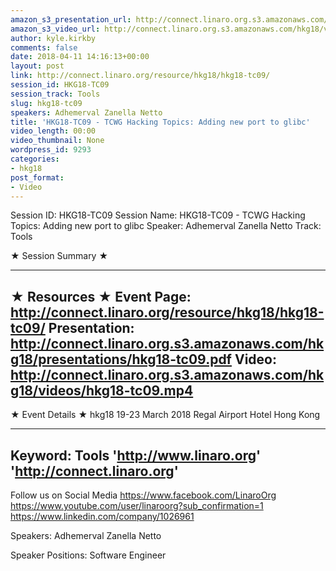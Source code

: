 ```yaml
---
amazon_s3_presentation_url: http://connect.linaro.org.s3.amazonaws.com/hkg18/presentations/hkg18-tc09.pdf
amazon_s3_video_url: http://connect.linaro.org.s3.amazonaws.com/hkg18/videos/hkg18-tc09.mp4
author: kyle.kirkby
comments: false
date: 2018-04-11 14:16:13+00:00
layout: post
link: http://connect.linaro.org/resource/hkg18/hkg18-tc09/
session_id: HKG18-TC09
session_track: Tools
slug: hkg18-tc09
speakers: Adhemerval Zanella Netto
title: 'HKG18-TC09 - TCWG Hacking Topics: Adding new port to glibc'
video_length: 00:00
video_thumbnail: None
wordpress_id: 9293
categories:
- hkg18
post_format:
- Video
---
```


Session ID: HKG18-TC09
Session Name: HKG18-TC09 - TCWG Hacking Topics: Adding new port to glibc
Speaker: Adhemerval Zanella Netto
Track: Tools


★ Session Summary ★

---------------------------------------------------
★ Resources ★
Event Page: http://connect.linaro.org/resource/hkg18/hkg18-tc09/
Presentation: http://connect.linaro.org.s3.amazonaws.com/hkg18/presentations/hkg18-tc09.pdf
Video: http://connect.linaro.org.s3.amazonaws.com/hkg18/videos/hkg18-tc09.mp4
 ---------------------------------------------------
★ Event Details ★
hkg18
19-23 March 2018 
Regal Airport Hotel Hong Kong

---------------------------------------------------
Keyword: Tools
'http://www.linaro.org'
'http://connect.linaro.org'
---------------------------------------------------
Follow us on Social Media
https://www.facebook.com/LinaroOrg
https://www.youtube.com/user/linaroorg?sub_confirmation=1
https://www.linkedin.com/company/1026961

Speakers: Adhemerval Zanella Netto

Speaker Positions: Software Engineer


